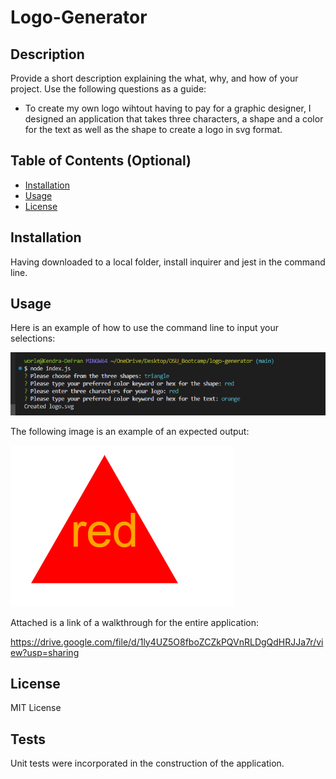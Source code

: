 # Logo-Generator

## Description

Provide a short description explaining the what, why, and how of your project. Use the following questions as a guide:

- To create my own logo wihtout having to pay for a graphic designer, I designed an application that takes three characters, a shape and a color for the text as well as the shape to create a logo in svg format.

## Table of Contents (Optional)

- [Installation](#installation)
- [Usage](#usage)
- [License](#license)

## Installation

Having downloaded to a local folder, install inquirer and jest in the command line. 

## Usage

Here is an example of how to use the command line to input your selections:

![Inputs on the command line](./images/input.png)

The following image is an example of an expected output:

![Created triangle in SVG format](./images/triangle.png)

Attached is a link of a walkthrough for the entire application:

https://drive.google.com/file/d/1ly4UZ5O8fboZCZkPQVnRLDgQdHRJJa7r/view?usp=sharing

## License

MIT License

## Tests

Unit tests were incorporated in the construction of the application. 
